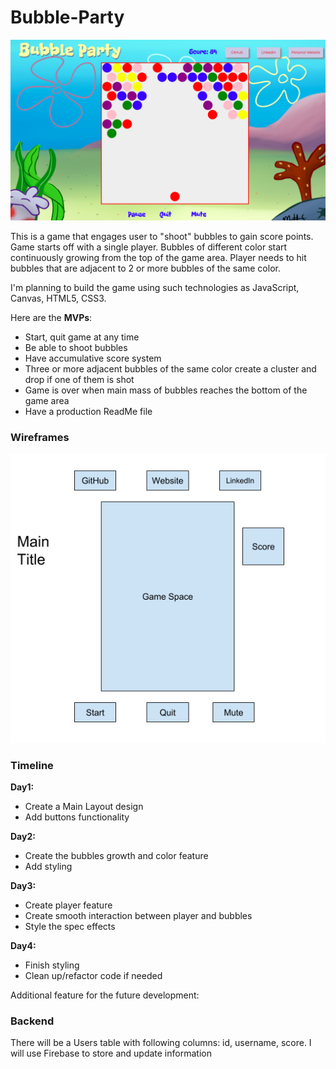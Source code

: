 # Bubble-Party

![](images/game_image.png)

This is a game that engages user to "shoot" bubbles to gain score points. Game starts off with a single player. Bubbles of different color start continuously growing from the top of the game area. Player needs to hit bubbles that are adjacent to 2 or more bubbles of the same color.

I'm planning to build the game using such technologies as JavaScript, Canvas, HTML5, CSS3.

Here are the **MVPs**:
* Start, quit game at any time
* Be able to shoot bubbles
* Have accumulative score system
* Three or more adjacent bubbles of the same color create a cluster and drop if one of them is shot
* Game is over when main mass of bubbles reaches the bottom of the game area
* Have a production ReadMe file

### Wireframes
![](images/main_view.png)

### Timeline
**Day1:**
* Create a Main Layout design
* Add buttons functionality

**Day2:**
* Create the bubbles growth and color feature
* Add styling

**Day3:** 
* Create player feature
* Create smooth interaction between player and bubbles
* Style the spec effects

**Day4:**
* Finish styling
* Clean up/refactor code if needed

Additional feature for the future development:

### Backend
There will be a Users table with following columns: id, username, score. I will use Firebase to store and update information

